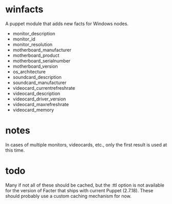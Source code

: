 winfacts
========

A puppet module that adds new facts for Windows nodes.

* monitor_description
* monitor_id
* monitor_resolution
* motherboard_manufacturer
* motherboard_product
* motherboard_serialnumber
* motherboard_version
* os_architecture
* soundcard_description
* soundcard_manufacturer
* videocard_currentrefreshrate
* videocard_description
* videocard_driver_version
* videocard_maxrefreshrate
* videocard_memory

notes
=====
In cases of multiple monitors, videocards, etc., only the first result is used at this time.

todo
====

Many if not all of these should be cached, but the :ttl option is not available for the version of Facter that ships with current Puppet (2.7.18). These should probably use a custom caching mechanism for now.
